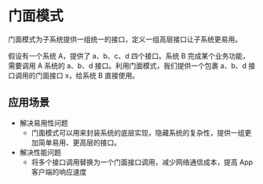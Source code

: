 # 门面模式
门面模式为子系统提供一组统一的接口，定义一组高层接口让子系统更易用。

假设有一个系统 A，提供了 a、b、c、d 四个接口。系统 B 完成某个业务功能，需要调用 A 系统的 a、b、d 接口。利用门面模式，我们提供一个包裹 a、b、d 接口调用的门面接口 x，给系统 B 直接使用。

## 应用场景
- 解决易用性问题
  - 门面模式可以用来封装系统的底层实现，隐藏系统的复杂性，提供一组更加简单易用、更高层的接口。
- 解决性能问题
  - 将多个接口调用替换为一个门面接口调用，减少网络通信成本，提高 App 客户端的响应速度
